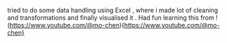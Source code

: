 tried to do some data handling using Excel , where i made lot of cleaning and transformations and finally visualised it .
Had fun learning this from !(https://www.youtube.com/@mo-chen){https://www.youtube.com/@mo-chen}
